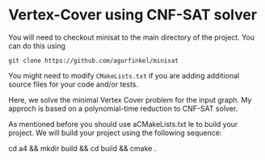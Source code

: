 # Vertex-Cover using CNF-SAT solver

You will need to checkout minisat to the main directory of the project.
You can do this using

```
git clone https://github.com/agurfinkel/minisat
```

You might need to modify `CMakeLists.txt` if you are adding additional
source files for your code and/or tests.

Here, we solve the minimal Vertex Cover problem for the input graph. My approch is based on a polynomial-time reduction to CNF-SAT solver.

As mentioned before you should use aCMakeLists.txt le to build your project.  We will build your project using the following sequence:

cd a4 && mkdir build && cd build && cmake .
